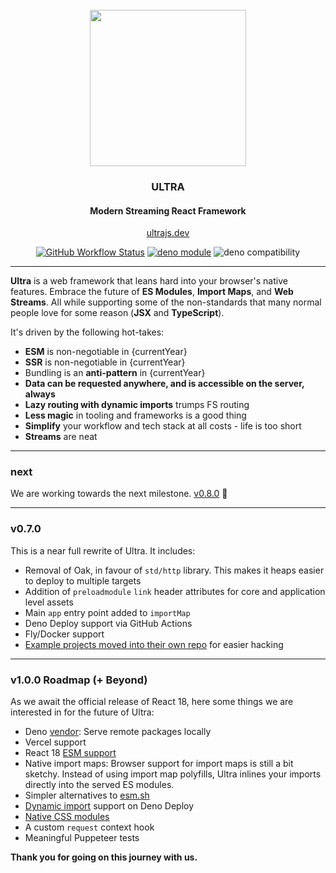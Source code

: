 <div align="center">
<br />
<img src="https://ultrajs.dev/ultra.svg" height="250" />

### ULTRA

#### Modern Streaming React Framework

[ultrajs.dev](https://ultrajs.dev)

[![GitHub Workflow Status][actions-badge]][actions]
[![deno module](https://shield.deno.dev/x/ultra)](https://deno.land/x/ultra)
![deno compatibility](https://shield.deno.dev/deno/^1.18.2)

</div>

---

**Ultra** is a web framework that leans hard into your browser's native
features. Embrace the future of **ES Modules**, **Import Maps**, and **Web
Streams**. All while supporting some of the non-standards that many normal
people love for some reason (**JSX** and **TypeScript**).

It's driven by the following hot-takes:

- **ESM** is non-negotiable in {currentYear}
- **SSR** is non-negotiable in {currentYear}
- Bundling is an **anti-pattern** in {currentYear}
- **Data can be requested anywhere, and is accessible on the server, always**
- **Lazy routing with dynamic imports** trumps FS routing
- **Less magic** in tooling and frameworks is a good thing
- **Simplify** your workflow and tech stack at all costs - life is too short
- **Streams** are neat

---

### next

We are working towards the next milestone.
[v0.8.0](https://github.com/exhibitionist-digital/ultra/milestone/1) 🗿

---

### v0.7.0

This is a near full rewrite of Ultra. It includes:

- Removal of Oak, in favour of `std/http` library. This makes it heaps easier to
  deploy to multiple targets
- Addition of `preloadmodule` `link` header attributes for core and application
  level assets
- Main `app` entry point added to `importMap`
- Deno Deploy support via GitHub Actions
- Fly/Docker support
- [Example projects moved into their own repo](https://github.com/exhibitionist-digital/ultra-examples)
  for easier hacking

---

### v1.0.0 Roadmap (+ Beyond)

As we await the official release of React 18, here some things we are interested
in for the future of Ultra:

- Deno [vendor](https://github.com/denoland/deno/issues/13346): Serve remote
  packages locally
- Vercel support
- React 18 [ESM support](https://github.com/facebook/react/issues/11503)
- Native import maps: Browser support for import maps is still a bit sketchy.
  Instead of using import map polyfills, Ultra inlines your imports directly
  into the served ES modules.
- Simpler alternatives to [esm.sh](https://esm.sh)
- [Dynamic import](https://github.com/denoland/deploy_feedback/issues/1) support
  on Deno Deploy
- [Native CSS modules](https://css-tricks.com/css-modules-the-native-ones/)
- A custom `request` context hook
- Meaningful Puppeteer tests

**Thank you for going on this journey with us.**

[docs-badge]: https://img.shields.io/github/v/release/exhibitionist-digital/ultra?label=Docs&logo=deno&color=B06892&
[docs]: https://ultrajs.dev/docs&
[actions-badge]: https://img.shields.io/github/workflow/status/exhibitionist-digital/ultra/fmt%20+%20lint?color=000000&logo=github&label=
[actions]: https://github.com/exhibitionist-digital/ultra/actions
